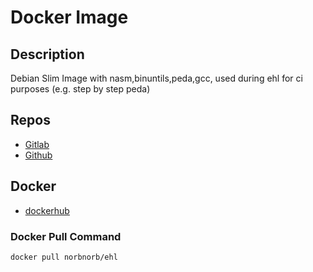 # Docker Image

## Description
Debian Slim Image with nasm,binuntils,peda,gcc,
used during ehl for ci purposes (e.g. step by step peda)

## Repos
* [Gitlab](https://gitlab.norbert-ruehl.de/nruehl/docker-ehl.git)
* [Github](https://github.com/norbekaiser/docker-ehl.git)

## Docker
* [dockerhub](https://hub.docker.com/r/norbnorb/ehl)


### Docker Pull Command
```docker pull norbnorb/ehl```
